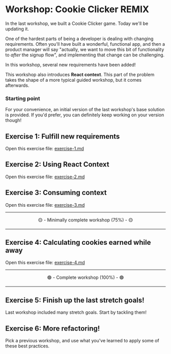 # Workshop: Cookie Clicker REMIX

In the last workshop, we built a Cookie Clicker game. Today we'll be updating it.

One of the hardest parts of being a developer is dealing with changing requirements. Often you'll have built a wonderful, functional app, and then a product manager will say "actually, we want to move this bit of functionality to _after_ the signup flow", and implementing that change can be challenging.

In this workshop, several new requirements have been added!

This workshop also introduces **React context**. This part of the problem takes the shape of a more typical guided workshop, but it comes afterwards.

### Starting point

For your convenience, an initial version of the last workshop's base solution is provided. If you'd prefer, you can definitely keep working on your version though!

## Exercise 1: Fulfill new requirements

Open this exercise file: [exercise-1.md](__workshop/exercise-1.md)

## Exercise 2: Using React Context

Open this exercise file: [exercise-2.md](__workshop/exercise-2.md)

## Exercise 3: Consuming context

Open this exercise file: [exercise-3.md](__workshop/exercise-3.md)

---

<center>🟡 - Minimally complete workshop (75%) - 🟡</center>

---

## Exercise 4: Calculating cookies earned while away

Open this exercise file: [exercise-4.md](__workshop/exercise-4.md)

---

<center>🟢 - Complete workshop (100%) - 🟢</center>

---

## Exercise 5: Finish up the last stretch goals!

Last workshop included many stretch goals. Start by tackling them!

## Exercise 6: More refactoring!

Pick a previous workshop, and use what you've learned to apply some of these best practices.
